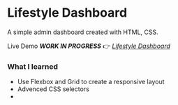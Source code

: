 # Lifestyle Dashboard

A simple admin dashboard created with HTML, CSS. 

Live Demo ***WORK IN PROGRESS*** 👉 *[Lifestyle Dashboard](http://joycehwchan.github.io/LifestyleDashboard/)*

### What I learned
* Use Flexbox and Grid to create a responsive layout
* Advenced CSS selectors
*